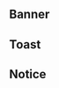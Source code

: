 <div class="qwerqwerqwerqwer">
  <h2>Banner</h2>
  <div class="qwerqwerqwerqwer__list">
    <div>
      <example-banner />
    </div>
  </div>
  <h2>Toast</h2>
  <div class="qwerqwerqwerqwer__list">
    <div>
      <example-toast />
    </div>
  </div>
  <h2>Notice</h2>
  <div class="qwerqwerqwerqwer__list">
    <div class="d-stack16">
      <example-notice kind="base" role="status" />
      <example-notice kind="error" role="status" />
      <example-notice kind="info" role="status" />
      <example-notice kind="success" role="status" />
      <example-notice kind="warning" role="status" />
    </div>
  </div>
</div>

<script setup>
  import { accessible } from '@data/banner.json';
  import ExampleBanner from '@exampleComponents/ExampleBanner.vue';
  import ExampleToast from '@exampleComponents/ExampleToast.vue';
  import ExampleNotice from '@exampleComponents/ExampleNotice.vue';
</script>
